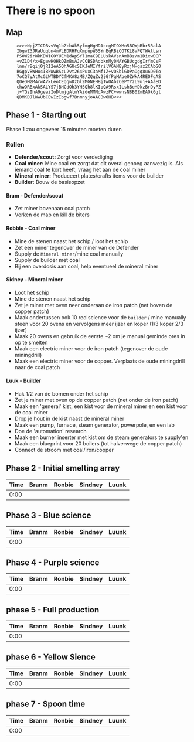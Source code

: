 # There is no spoon

## Map
```
	>>>eNpjZICDBvvVq1bZcbAk5yfmgHgMDAccgMIOXMn5BQWpRbr5RalA
	IbgwZ3JRaUqqbn4mVLEDRHFqXmpupW5SYnEqRBiCOTKL8vPQTWAtLsn
	PS0W2irWkKDW1GOYUEM1dWpSYl1maC9ELUskAVsnAmBBz/m1DixwDCP
	+vZ1D4/x+EgawHQHkQZmBsAJvCCBSDAdbknMy0NAYGBUcgdgIrYmCsF
	lnn/rBqij0jRI2eA5QhAGUcSIKJeMIYfrilVGAMEyRzjMHgsz2CAbG0
	BGgpVBWHA4IBkWwBSzL2vt264PuxC3aMf1Z+vOSblGDPaOgq8u6D0To
	7oCQ7yAtMcGLWTBDYCfMKA8zMB/ZQqZv2jGfPgMAbe0ZWkA4REOFgAS
	QOeDMzMArwAVkLeoCEggwDzGl2MGNEHBjTwOAbzCePYYzL9uj+AAaED
	chwORBxAkSALYS7jBHCdOh3YHSQh8lKIpQA9RsxILshBeHDkzBrDyPZ
	j+YQzIhA9geaiIoDlmjgAlmYAideMMNdAwzPC+wwnsN8B0ZmEAOk6gt
	QDMKDJlWwUbCEwIzIbgwf7BnmnyjoAACBw6HB<<<
```

## Phase 1 - Starting out
Phase 1 zou ongeveer 15 minuten moeten duren

### Rollen
- **Defender/scout:** Zorgt voor verdediging
- **Coal miner:** Mine coal en zorgt dat dit overal genoeg aanwezig is. Als iemand coal te kort heeft, vraag het aan de coal miner
- **Mineral miner:** Produceert plates/crafts items voor de builder
- **Builder:** Bouw de basisopzet

#### Bram - Defender/scout
- Zet miner bovenaan coal patch
- Verken de map en kill de biters

#### Robbie - Coal miner
- Mine de stenen naast het schip / loot het schip
- Zet een miner tegenover de miner van de Defender
- Supply de `Mineral miner`/mine coal manually
- Supply de builder met coal
- Bij een overdosis aan coal, help eventueel de mineral miner

#### Sidney - Mineral miner
- Loot het schip
- Mine de stenen naast het schip
- Zet je miner met oven neer onderaan de iron patch (net boven de copper patch)
- Maak ondertussen ook 10 red science voor de `builder` / mine manually steen voor 20 ovens en vervolgens meer ijzer en koper (1/3 koper 2/3 ijzer)
- Maak 20 ovens en gebruik de eerste ~2 om je manual geminde ores in op te smelten
- Maak een electric miner voor de iron patch (tegenover de oude miningdrill)
- Maak een electric miner voor de copper. Verplaats de oude miningdrill naar de coal patch

#### Luuk - Builder
- Hak 1/2 van de bomen onder het schip
- Zet je miner met oven op de copper patch (net onder de iron patch)
- Maak een 'general' kist, een kist voor de mineral miner en een kist voor de coal miner
- Drop je hout in de kist naast de mineral miner
- Maak een pump, furnace, steam generator, powerpole, en een lab
- Doe de 'automation' research
- Maak een burner inserter met kist om de steam generators te supply'en
- Maak een blueprint voor 20 boilers (tot halverwege de copper patch)
- Connect de stroom met coal/iron/copper


## Phase 2 - Initial smelting array
Time|Branm|Ronbie|Sindney|Luunk|
|-	|-	|-	|-	|-	|
|0:00|  |  	|  	|  	|

## Phase 3 - Blue science
Time|Branm|Ronbie|Sindney|Luunk|
|-	|-	|-	|-	|-	|
|0:00|  |  	|  	|  	|

## Phase 4 - Purple science
Time|Branm|Ronbie|Sindney|Luunk|
|-	|-	|-	|-	|-	|
|0:00|	|  	|  	|  	|

## phase 5 - Full production
Time|Branm|Ronbie|Sindney|Luunk|
|-	|-	|-	|-	|-	|
|0:00|	|  	|  	|  	|

## phase 6 - Yellow Sience
Time|Branm|Ronbie|Sindney|Luunk|
|-	|-	|-	|-	|-	|
|0:00|	|  	|  	|  	|

## phase 7 - Spoon time
Time|Branm|Ronbie|Sindney|Luunk|
|-	|-	|-	|-	|-	|
|0:00|	|  	|  	|  	|
